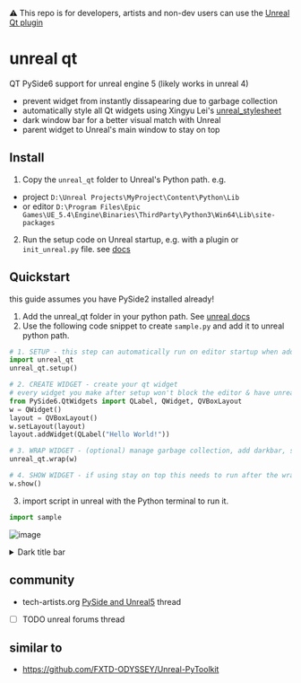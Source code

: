 ⚠️ This repo is for developers, artists and non-dev users can use the [Unreal Qt plugin](https://github.com/hannesdelbeke/unreal-qt-plugin) 

# unreal qt
QT PySide6 support for unreal engine 5 (likely works in unreal 4)
- prevent widget from instantly dissapearing due to garbage collection
- automatically style all Qt widgets using Xingyu Lei's [unreal_stylesheet](https://github.com/leixingyu/UnrealStylesheet)
- dark window bar for a better visual match with Unreal
- parent widget to Unreal's main window to stay on top
        
## Install
1. Copy the `unreal_qt` folder to Unreal's Python path. e.g. 
- project `D:\Unreal Projects\MyProject\Content\Python\Lib`
- or editor `D:\Program Files\Epic Games\UE_5.4\Engine\Binaries\ThirdParty\Python3\Win64\Lib\site-packages`
2. Run the setup code on Unreal startup, e.g. with a plugin or `init_unreal.py` file. see [docs](https://dev.epicgames.com/documentation/en-us/unreal-engine/scripting-the-unreal-editor-using-python)
  
## Quickstart

this guide assumes you have PySide2 installed already!
1. Add the unreal_qt folder in your python path. See [unreal docs](https://docs.unrealengine.com/4.27/en-US/ProductionPipelines/ScriptingAndAutomation/Python/#pythonpathsintheunrealeditor)
2. Use the following code snippet to create `sample.py` and add it to unreal python path.
```python
# 1. SETUP - this step can automatically run on editor startup when added to your init_unreal.py
import unreal_qt
unreal_qt.setup()  

# 2. CREATE WIDGET - create your qt widget
# every widget you make after setup won't block the editor & have unreal styling
from PySide6.QtWidgets import QLabel, QWidget, QVBoxLayout
w = QWidget()
layout = QVBoxLayout()
w.setLayout(layout)
layout.addWidget(QLabel("Hello World!"))

# 3. WRAP WIDGET - (optional) manage garbage collection, add darkbar, stay on top
unreal_qt.wrap(w)

# 4. SHOW WIDGET - if using stay on top this needs to run after the wrap stage
w.show()
```
3. import script in unreal with the Python terminal to run it.
```python
import sample
```

![image](https://user-images.githubusercontent.com/3758308/191580757-f3993797-da80-449e-b9d4-ad311b2f37c5.png)


<details>
 <summary>Dark title bar</summary>
        
## Dark title bar
The windows bar is by default white on Windows, and QT can't change the bar color.

With unreal_qt you can add a custom bar.

- default window bar & frame

![image](https://user-images.githubusercontent.com/3758308/191618705-45914a58-893b-4680-995e-976571b7c7eb.png)

- custom bar, no frame (no resize support!)

![image](https://user-images.githubusercontent.com/3758308/191618309-13e7329f-4310-407a-9eef-383a113e1ac1.png)

- custom bar, frame, no title bar (supports resize)

![image](https://user-images.githubusercontent.com/3758308/191618151-319b8530-addb-4b9a-a51f-5da0a90a4fd3.png)

</details>



## community
- tech-artists.org [PySide and Unreal5](https://discourse.techart.online/t/pyside-and-unreal5/15475/6) thread 
- [ ]  TODO unreal forums thread

## similar to
- https://github.com/FXTD-ODYSSEY/Unreal-PyToolkit
